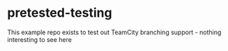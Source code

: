 # pretested-testing
This example repo exists to test out TeamCity branching support - nothing interesting to see here
